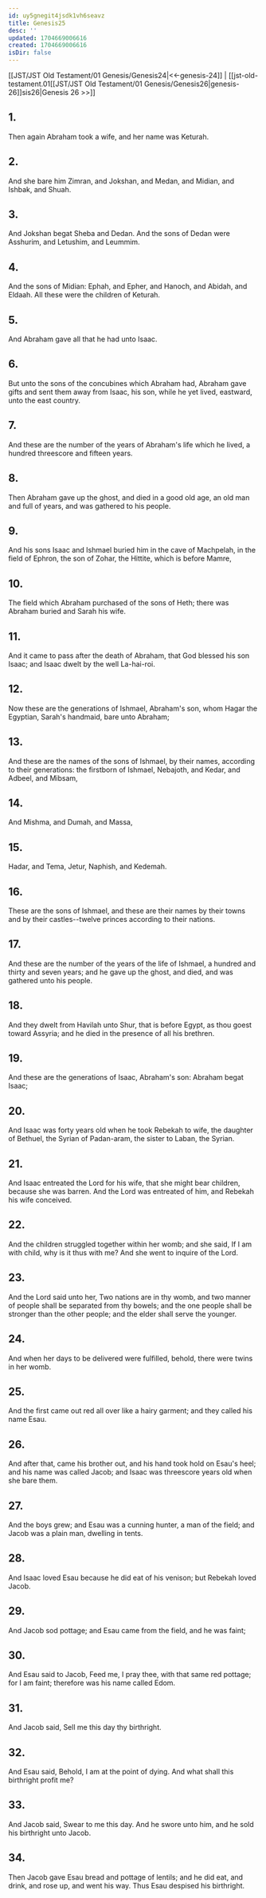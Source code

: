 ```yaml
---
id: uy5gnegit4jsdk1vh6seavz
title: Genesis25
desc: ''
updated: 1704669006616
created: 1704669006616
isDir: false
---
```

[[JST/JST Old Testament/01 Genesis/Genesis24|<<-genesis-24]] | [[jst-old-testament.01[[JST/JST Old Testament/01 Genesis/Genesis26|genesis-26]]sis26|Genesis 26 >>]]
## 1.
Then again Abraham took a wife, and her name was Keturah.
## 2.
And she bare him Zimran, and Jokshan, and Medan, and Midian, and Ishbak, and Shuah.
## 3.
And Jokshan begat Sheba and Dedan. And the sons of Dedan were Asshurim, and Letushim, and Leummim.
## 4.
And the sons of Midian: Ephah, and Epher, and Hanoch, and Abidah, and Eldaah. All these were the children of Keturah.
## 5.
And Abraham gave all that he had unto Isaac.
## 6.
But unto the sons of the concubines which Abraham had, Abraham gave gifts and sent them away from Isaac, his son, while he yet lived, eastward, unto the east country.
## 7.
And these are the number of the years of Abraham\'s life which he lived, a hundred threescore and fifteen years.
## 8.
Then Abraham gave up the ghost, and died in a good old age, an old man and full of years, and was gathered to his people.
## 9.
And his sons Isaac and Ishmael buried him in the cave of Machpelah, in the field of Ephron, the son of Zohar, the Hittite, which is before Mamre,
## 10.
The field which Abraham purchased of the sons of Heth; there was Abraham buried and Sarah his wife.
## 11.
And it came to pass after the death of Abraham, that God blessed his son Isaac; and Isaac dwelt by the well La-hai-roi.
## 12.
Now these are the generations of Ishmael, Abraham\'s son, whom Hagar the Egyptian, Sarah\'s handmaid, bare unto Abraham;
## 13.
And these are the names of the sons of Ishmael, by their names, according to their generations: the firstborn of Ishmael, Nebajoth, and Kedar, and Adbeel, and Mibsam,
## 14.
And Mishma, and Dumah, and Massa,
## 15.
Hadar, and Tema, Jetur, Naphish, and Kedemah.
## 16.
These are the sons of Ishmael, and these are their names by their towns and by their castles\--twelve princes according to their nations.
## 17.
And these are the number of the years of the life of Ishmael, a hundred and thirty and seven years; and he gave up the ghost, and died, and was gathered unto his people.
## 18.
And they dwelt from Havilah unto Shur, that is before Egypt, as thou goest toward Assyria; and he died in the presence of all his brethren.
## 19.
And these are the generations of Isaac, Abraham\'s son: Abraham begat Isaac;
## 20.
And Isaac was forty years old when he took Rebekah to wife, the daughter of Bethuel, the Syrian of Padan-aram, the sister to Laban, the Syrian.
## 21.
And Isaac entreated the Lord for his wife, that she might bear children, because she was barren. And the Lord was entreated of him, and Rebekah his wife conceived.
## 22.
And the children struggled together within her womb; and she said, If I am with child, why is it thus with me? And she went to inquire of the Lord.
## 23.
And the Lord said unto her, Two nations are in thy womb, and two manner of people shall be separated from thy bowels; and the one people shall be stronger than the other people; and the elder shall serve the younger.
## 24.
And when her days to be delivered were fulfilled, behold, there were twins in her womb.
## 25.
And the first came out red all over like a hairy garment; and they called his name Esau.
## 26.
And after that, came his brother out, and his hand took hold on Esau\'s heel; and his name was called Jacob; and Isaac was threescore years old when she bare them.
## 27.
And the boys grew; and Esau was a cunning hunter, a man of the field; and Jacob was a plain man, dwelling in tents.
## 28.
And Isaac loved Esau because he did eat of his venison; but Rebekah loved Jacob.
## 29.
And Jacob sod pottage; and Esau came from the field, and he was faint;
## 30.
And Esau said to Jacob, Feed me, I pray thee, with that same red pottage; for I am faint; therefore was his name called Edom.
## 31.
And Jacob said, Sell me this day thy birthright.
## 32.
And Esau said, Behold, I am at the point of dying. And what shall this birthright profit me?
## 33.
And Jacob said, Swear to me this day. And he swore unto him, and he sold his birthright unto Jacob.
## 34.
Then Jacob gave Esau bread and pottage of lentils; and he did eat, and drink, and rose up, and went his way. Thus Esau despised his birthright.

